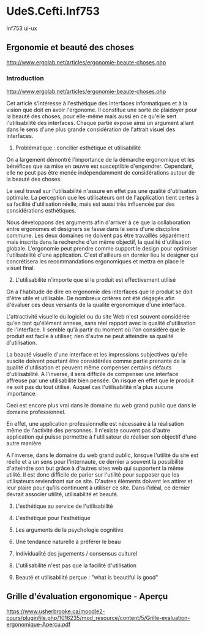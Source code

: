 # UdeS.Cefti.Inf753
Inf753 ui-ux

## Ergonomie et beauté des choses

http://www.ergolab.net/articles/ergonomie-beaute-choses.php

### Introduction

http://www.ergolab.net/articles/ergonomie-beaute-choses.php

Cet article s'intéresse à l'esthétique des interfaces informatiques et à la vision que doit en avoir l'ergonome. Il constitue une sorte de plaidoyer pour la beauté des choses, pour elle-même mais aussi en ce qu'elle sert l'utilisabilité des interfaces. Chaque partie expose ainsi un argument allant dans le sens d'une plus grande considération de l'attrait visuel des interfaces.

1. Problématique : concilier esthétique et utilisabilité

On a largement démontré l'importance de la démarche ergonomique et les bénéfices que sa mise en œuvre est susceptible d'engendrer. Cependant, elle ne peut pas être menée indépendamment de considérations autour de la beauté des choses. 


Le seul travail sur l'utilisabilité n'assure en effet pas une qualité d'utilisation optimale. La perception que les utilisateurs ont de l'application tient certes à sa facilité d'utilisation réelle, mais est aussi très influencée par des considérations esthétiques. 


Nous développons des arguments afin d'arriver à ce que la collaboration entre ergonomes et designers se fasse dans le sens d'une discipline commune. Les deux domaines ne doivent pas être travaillés séparément mais inscrits dans la recherche d'un même objectif, la qualité d'utilisation globale. L'ergonomie peut prendre comme support le design pour optimiser l'utilisabilité d'une application. C'est d'ailleurs en dernier lieu le designer qui concrétisera les recommandations ergonomiques et mettra en place le visuel final.

2. L'utilisabilité n'importe que si le produit est effectivement utilisé

On a l'habitude de dire en ergonomie des interfaces que le produit se doit d'être utile et utilisable. De nombreux critères ont été dégagés afin d'évaluer ces deux versants de la qualité ergonomique d'une interface. 


L'attractivité visuelle du logiciel ou du site Web n'est souvent considérée qu'en tant qu'élément annexe, sans réel rapport avec la qualité d'utilisation de l'interface. Il semble qu'à partir du moment où l'on considère que le produit est facile à utiliser, rien d'autre ne peut atteindre sa qualité d'utilisation. 


La beauté visuelle d'une interface et les impressions subjectives qu'elle suscite doivent pourtant être considérées comme partie prenante de la qualité d'utilisation et peuvent même compenser certains défauts d'utilisabilité. A l'inverse, il sera difficile de compenser une interface affreuse par une utilisabilité bien pensée. On risque en effet que le produit ne soit pas du tout utilisé. Auquel cas l'utilisabilité n'a plus aucune importance. 


Ceci est encore plus vrai dans le domaine du web grand public que dans le domaine professionnel. 


En effet, une application professionnelle est nécessaire à la réalisation même de l'activité des personnes. Il n'existe souvent pas d'autre application qui puisse permettre à l'utilisateur de réaliser son objectif d'une autre manière. 


A l'inverse, dans le domaine du web grand public, lorsque l'utilité du site est réelle et a un sens pour l'internaute, ce dernier a souvent la possibilité d'atteindre son but grâce à d'autres sites web qui supportent la même utilité. Il est donc difficile de parier sur l'utilité pour supposer que les utilisateurs reviendront sur ce site. D'autres éléments doivent les attirer et leur plaire pour qu'ils continuent à utiliser ce site. Dans l'idéal, ce dernier devrait associer utilité, utilisabilité et beauté. 


3. L'esthétique au service de l'utilisabilité

4. L'esthétique pour l'esthétique

5. Les arguments de la psychologie cognitive

6. Une tendance naturelle à préférer le beau

7. Individualité des jugements / consensus culturel

8. L'utilisabilité n'est pas que la facilité d'utilisation

9. Beauté et utilisabilité perçue : "what is beautiful is good" 

## Grille d'évaluation ergonomique - Aperçu

https://www.usherbrooke.ca/moodle2-cours/pluginfile.php/1016235/mod_resource/content/5/Grille-evaluation-ergonomique-Apercu.pdf

